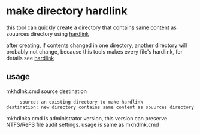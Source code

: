 # make directory hardlink

this tool can quickly create a directory that contains same content as souurces directory using [hardlink](https://learn.microsoft.com/en-us/windows/win32/fileio/hard-links-and-junctions)

after creating, if contents changed in one directory, another directory will probably not change, because this tools makes every file's hardlink, for details see [hardlink](https://learn.microsoft.com/en-us/windows/win32/fileio/hard-links-and-junctions)

## usage

mkhdlnk.cmd source destination

         source: an existing directory to make hardlink
    destination: new directory contains same content as souurces directory

mkhdlnka.cmd is administrator version, this version can preserve NTFS/ReFS file audit settings. usage is same as mkhdlnk.cmd

